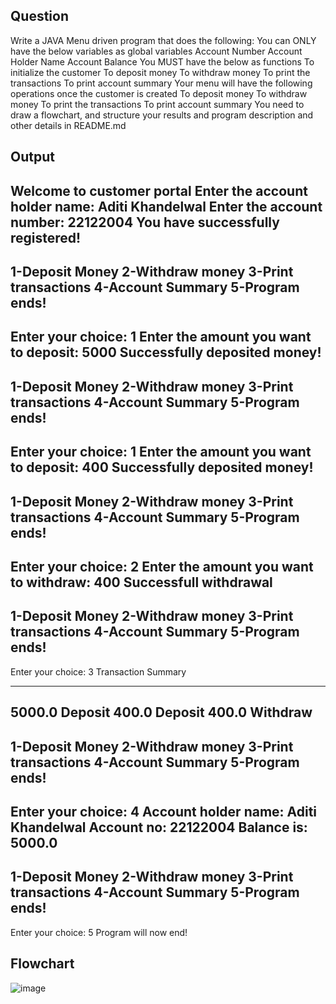 ## Question
 Write a JAVA Menu driven program that does the following:
 You can ONLY have the below variables as global variables
 Account Number
 Account Holder Name
 Account Balance
 You MUST have the below as functions
 To initialize the customer
 To deposit money
 To withdraw money
 To print the transactions
 To print account summary
 Your menu will have the following operations once the customer is created
 To deposit money
 To withdraw money
 To print the transactions
 To print account summary
 You need to draw a flowchart, and structure your results and program description and other details in README.md

## Output
Welcome to customer portal
Enter the account holder name: 
Aditi Khandelwal
Enter the account number: 
22122004
You have successfully registered!
------------------
1-Deposit Money
2-Withdraw money
3-Print transactions
4-Account Summary
5-Program ends!
------------------
Enter your choice: 1
Enter the amount you want to deposit: 
5000
Successfully deposited money!
------------------
1-Deposit Money
2-Withdraw money
3-Print transactions
4-Account Summary
5-Program ends!
------------------
Enter your choice: 1
Enter the amount you want to deposit: 
400
Successfully deposited money!
------------------
1-Deposit Money
2-Withdraw money
3-Print transactions
4-Account Summary
5-Program ends!
------------------
Enter your choice: 2
Enter the amount you want to withdraw: 
400
Successfull withdrawal
------------------
1-Deposit Money
2-Withdraw money
3-Print transactions
4-Account Summary
5-Program ends!
------------------
Enter your choice: 3
Transaction Summary
***************
5000.0 Deposit
400.0 Deposit
400.0 Withdraw
------------------
1-Deposit Money
2-Withdraw money
3-Print transactions
4-Account Summary
5-Program ends!
------------------
Enter your choice: 4
Account holder name: Aditi Khandelwal
Account no: 22122004
Balance is: 5000.0
------------------
1-Deposit Money
2-Withdraw money
3-Print transactions
4-Account Summary
5-Program ends!
------------------
Enter your choice: 5
Program will now end!


## Flowchart
![image](https://user-images.githubusercontent.com/118044645/221422320-882fd08c-6c34-43b5-af07-93a77110997b.png)

